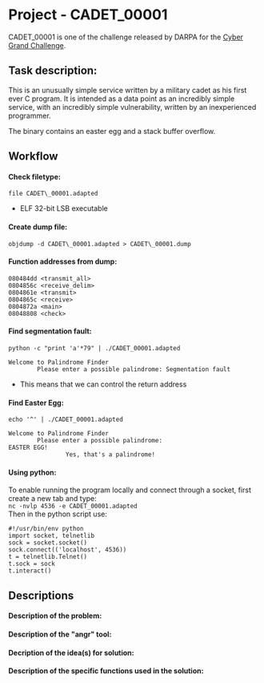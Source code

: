 # Project - CADET_00001
CADET\_00001 is one of the challenge released by DARPA for the [Cyber Grand Challenge](https://github.com/CyberGrandChallenge/samples/tree/master/examples/CADET_00001).  

## Task description:  
This is an unusually simple service written by a military cadet as his first ever C program. It is intended as a data point as an incredibly simple service, with an incredibly simple vulnerability, written by an inexperienced programmer.  

The binary contains an easter egg and a stack buffer overflow.  

## Workflow
#### Check filetype:  
`file CADET\_00001.adapted`  
- ELF 32-bit LSB executable  

#### Create dump file:  
`objdump -d CADET\_00001.adapted > CADET\_00001.dump`

#### Function addresses from dump:  
```
080484dd <transmit_all>
0804856c <receive_delim>
0804861e <transmit>
0804865c <receive>
0804872a <main>
08048808 <check>
```

#### Find segmentation fault:  
`python -c "print 'a'*79" | ./CADET_00001.adapted`
```
Welcome to Palindrome Finder
        Please enter a possible palindrome: Segmentation fault
```
- This means that we can control the return address

#### Find Easter Egg:
`echo '^' | ./CADET_00001.adapted`
```
Welcome to Palindrome Finder
        Please enter a possible palindrome: 
EASTER EGG!
                Yes, that's a palindrome!
```

#### Using python:
To enable running the program locally and connect through a socket, first create a new tab and type:  
`nc -nvlp 4536 -e CADET_00001.adapted`  
Then in the python script use:
```
#!/usr/bin/env python
import socket, telnetlib
sock = socket.socket()
sock.connect(('localhost', 4536))
t = telnetlib.Telnet()
t.sock = sock
t.interact()
``` 

## Descriptions

#### Description of the problem:  

#### Description of the "angr" tool:  

#### Decription of the idea(s) for solution:  

#### Description of the specific functions used in the solution:  

